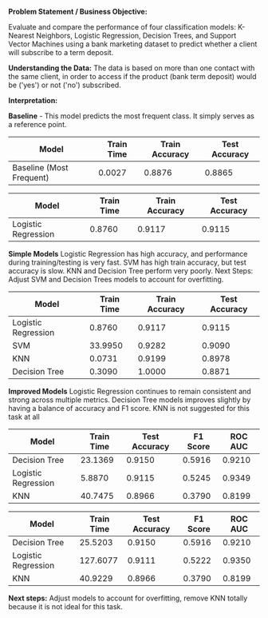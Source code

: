 **Problem Statement / Business Objective:**

Evaluate and compare the performance of four classification models: K-Nearest Neighbors,
Logistic Regression, Decision Trees, and Support Vector Machines using a bank marketing
dataset to predict whether a client will subscribe to a term deposit.

**Understanding the Data:**
The data is based on more than one contact with the same client,
in order to access if the product (bank term deposit) would be
('yes') or not ('no') subscribed.

**Interpretation:**

**Baseline** - This model predicts the most frequent class. It simply serves as a reference point.

|                     Model | Train Time | Train Accuracy | Test Accuracy |
| ------------------------- | ---------- | -------------- | ------------- |
|  Baseline (Most Frequent) |     0.0027 |         0.8876 |        0.8865 |

|                     Model | Train Time | Train Accuracy | Test Accuracy |
| ------------------------- | ---------- | -------------- | ------------- |
|      Logistic Regression  |   0.8760   |      0.9117    |    0.9115     |

**Simple Models**
Logistic Regression has high accuracy, and performance during training/testing is very fast. SVM has high train accuracy,
but test accuracy is slow.
KNN and Decision Tree perform very poorly.
Next Steps: Adjust SVM and Decision Trees models to account for overfitting.
 
|                   Model | Train Time | Train Accuracy | Test Accuracy |
| ----------------------- | ---------- | -------------- | ------------- |
|     Logistic Regression |     0.8760 |         0.9117 |        0.9115 |
|                     SVM |    33.9950 |         0.9282 |        0.9090 |
|                     KNN |     0.0731 |         0.9199 |        0.8978 |
|           Decision Tree |     0.3090 |         1.0000 |        0.8871 |

**Improved Models**
Logistic Regression continues to remain consistent and strong across multiple
metrics. Decision Tree models improves slightly by having a balance of
accuracy and F1 score. KNN is not suggested for this task at all

|              Model | Train Time | Test Accuracy | F1 Score | ROC AUC |
| ------------------ | ---------- | ------------- | -------- | ------- |
|      Decision Tree |    23.1369 |        0.9150 |   0.5916 |  0.9210 |
| Logistic Regression|     5.8870 |        0.9115 |   0.5245 |  0.9349 |
|                KNN |    40.7475 |        0.8966 |   0.3790 |  0.8199 |

|              Model | Train Time | Test Accuracy | F1 Score | ROC AUC |
| ------------------ | ---------- | ------------- | -------- | ------- |
|      Decision Tree |    25.5203 |        0.9150 |   0.5916 |  0.9210 |
|Logistic Regression |   127.6077 |        0.9111 |   0.5222 |  0.9350 |
|                KNN |    40.9229 |        0.8966 |   0.3790 |  0.8199 |

**Next steps:** Adjust models to account for overfitting, remove KNN totally because it is not ideal for this task.
